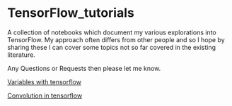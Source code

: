 # TensorFlow_tutorials

A collection of notebooks which document my various explorations into TensorFlow. My approach often differs from other people and so I hope by sharing these I can cover some topics not so far covered in the existing literature.

Any Questions or Requests then please let me know.

[Variables with tensorflow](https://github.com/dwaithe/TensorFlow_tutorials/blob/master/Exploring%20Variables%20and%20initialization.ipynb)

[Convolution in tensorflow](https://github.com/dwaithe/TensorFlow_tutorials/blob/master/Convolution%20in%20Tensorflow.ipynb)

